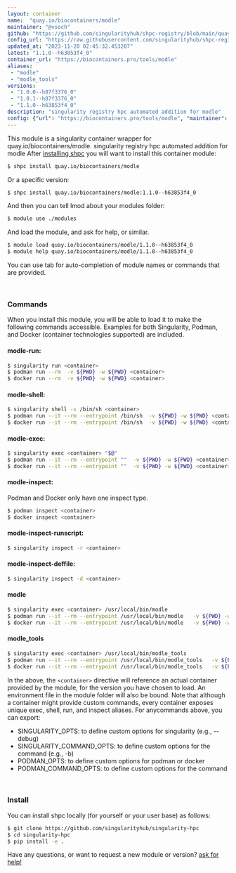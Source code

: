 ```yaml
---
layout: container
name:  "quay.io/biocontainers/modle"
maintainer: "@vsoch"
github: "https://github.com/singularityhub/shpc-registry/blob/main/quay.io/biocontainers/modle/container.yaml"
config_url: "https://raw.githubusercontent.com/singularityhub/shpc-registry/main/quay.io/biocontainers/modle/container.yaml"
updated_at: "2023-11-20 02:45:32.453207"
latest: "1.1.0--h63853f4_0"
container_url: "https://biocontainers.pro/tools/modle"
aliases:
 - "modle"
 - "modle_tools"
versions:
 - "1.0.0--h87f3376_0"
 - "1.0.1--h87f3376_0"
 - "1.1.0--h63853f4_0"
description: "singularity registry hpc automated addition for modle"
config: {"url": "https://biocontainers.pro/tools/modle", "maintainer": "@vsoch", "description": "singularity registry hpc automated addition for modle", "latest": {"1.1.0--h63853f4_0": "sha256:f20c6df66f43c63e7ea2221d38de0b0747f035d54b06c5e5b7f302e49952e8a8"}, "tags": {"1.0.0--h87f3376_0": "sha256:66c28fc5e73fcb3824f740c5aaf7e7426cee6a1b1a451db713eafd6f0ba0f319", "1.0.1--h87f3376_0": "sha256:482e9f5437c4e9ca2874fde2fb2217fde733d891d612320da4eea79e212c5d83", "1.1.0--h63853f4_0": "sha256:f20c6df66f43c63e7ea2221d38de0b0747f035d54b06c5e5b7f302e49952e8a8"}, "docker": "quay.io/biocontainers/modle", "aliases": {"modle": "/usr/local/bin/modle", "modle_tools": "/usr/local/bin/modle_tools"}}
---
```


This module is a singularity container wrapper for quay.io/biocontainers/modle.
singularity registry hpc automated addition for modle
After [installing shpc](#install) you will want to install this container module:


```bash
$ shpc install quay.io/biocontainers/modle
```

Or a specific version:

```bash
$ shpc install quay.io/biocontainers/modle:1.1.0--h63853f4_0
```

And then you can tell lmod about your modules folder:

```bash
$ module use ./modules
```

And load the module, and ask for help, or similar.

```bash
$ module load quay.io/biocontainers/modle/1.1.0--h63853f4_0
$ module help quay.io/biocontainers/modle/1.1.0--h63853f4_0
```

You can use tab for auto-completion of module names or commands that are provided.

<br>

### Commands

When you install this module, you will be able to load it to make the following commands accessible.
Examples for both Singularity, Podman, and Docker (container technologies supported) are included.

#### modle-run:

```bash
$ singularity run <container>
$ podman run --rm  -v ${PWD} -w ${PWD} <container>
$ docker run --rm  -v ${PWD} -w ${PWD} <container>
```

#### modle-shell:

```bash
$ singularity shell -s /bin/sh <container>
$ podman run --it --rm --entrypoint /bin/sh  -v ${PWD} -w ${PWD} <container>
$ docker run --it --rm --entrypoint /bin/sh  -v ${PWD} -w ${PWD} <container>
```

#### modle-exec:

```bash
$ singularity exec <container> "$@"
$ podman run --it --rm --entrypoint ""  -v ${PWD} -w ${PWD} <container> "$@"
$ docker run --it --rm --entrypoint ""  -v ${PWD} -w ${PWD} <container> "$@"
```

#### modle-inspect:

Podman and Docker only have one inspect type.

```bash
$ podman inspect <container>
$ docker inspect <container>
```

#### modle-inspect-runscript:

```bash
$ singularity inspect -r <container>
```

#### modle-inspect-deffile:

```bash
$ singularity inspect -d <container>
```


#### modle

```bash
$ singularity exec <container> /usr/local/bin/modle
$ podman run --it --rm --entrypoint /usr/local/bin/modle   -v ${PWD} -w ${PWD} <container> -c " $@"
$ docker run --it --rm --entrypoint /usr/local/bin/modle   -v ${PWD} -w ${PWD} <container> -c " $@"
```


#### modle_tools

```bash
$ singularity exec <container> /usr/local/bin/modle_tools
$ podman run --it --rm --entrypoint /usr/local/bin/modle_tools   -v ${PWD} -w ${PWD} <container> -c " $@"
$ docker run --it --rm --entrypoint /usr/local/bin/modle_tools   -v ${PWD} -w ${PWD} <container> -c " $@"
```



In the above, the `<container>` directive will reference an actual container provided
by the module, for the version you have chosen to load. An environment file in the
module folder will also be bound. Note that although a container
might provide custom commands, every container exposes unique exec, shell, run, and
inspect aliases. For anycommands above, you can export:

 - SINGULARITY_OPTS: to define custom options for singularity (e.g., --debug)
 - SINGULARITY_COMMAND_OPTS: to define custom options for the command (e.g., -b)
 - PODMAN_OPTS: to define custom options for podman or docker
 - PODMAN_COMMAND_OPTS: to define custom options for the command

<br>

### Install

You can install shpc locally (for yourself or your user base) as follows:

```bash
$ git clone https://github.com/singularityhub/singularity-hpc
$ cd singularity-hpc
$ pip install -e .
```

Have any questions, or want to request a new module or version? [ask for help!](https://github.com/singularityhub/singularity-hpc/issues)